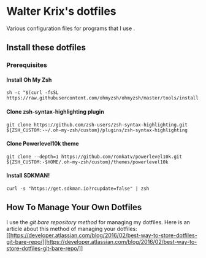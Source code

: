 # Walter Krix's dotfiles

Various configuration files for programs that I use .

## Install these dotfiles

### Prerequisites

#### Install Oh My Zsh

```shell
sh -c "$(curl -fsSL https://raw.githubusercontent.com/ohmyzsh/ohmyzsh/master/tools/install.sh)"
```

#### Clone zsh-syntax-highlighting plugin

```shell
git clone https://github.com/zsh-users/zsh-syntax-highlighting.git ${ZSH_CUSTOM:-~/.oh-my-zsh/custom}/plugins/zsh-syntax-highlighting
```

#### Clone Powerlevel10k theme

```shell
git clone --depth=1 https://github.com/romkatv/powerlevel10k.git ${ZSH_CUSTOM:-$HOME/.oh-my-zsh/custom}/themes/powerlevel10k
```

#### Install SDKMAN!

```shell
curl -s "https://get.sdkman.io?rcupdate=false" | zsh
```

## How To Manage Your Own Dotfiles
I use the *git bare repository method* for managing my dotfiles. Here is an article about this method of managing your dotfiles: [[https://developer.atlassian.com/blog/2016/02/best-way-to-store-dotfiles-git-bare-repo/][https://developer.atlassian.com/blog/2016/02/best-way-to-store-dotfiles-git-bare-repo/]]
